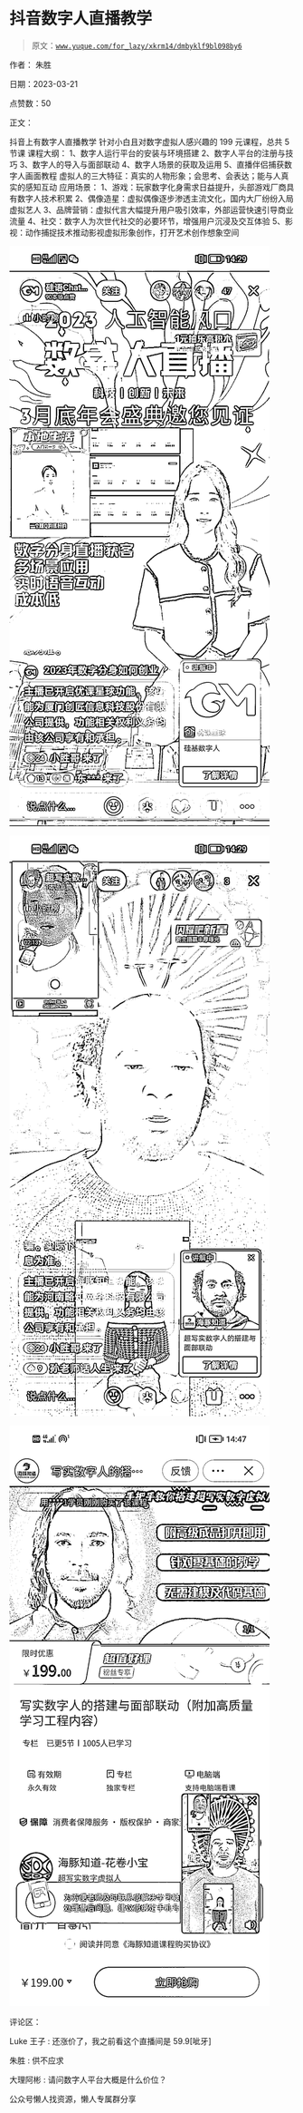 # 抖音数字人直播教学

> 原文：[`www.yuque.com/for_lazy/xkrm14/dmbyklf9bl098by6`](https://www.yuque.com/for_lazy/xkrm14/dmbyklf9bl098by6)



作者： 朱胜



日期：2023-03-21



点赞数：50



正文：



抖音上有数字人直播教学 针对小白且对数字虚拟人感兴趣的 199 元课程，总共 5 节课 课程大纲： 1、数字人运行平台的安装与环境搭建 2、数字人平台的注册与技巧 3、数字人的导入与面部联动 4、数字人场景的获取及运用 5、直播伴侣捕获数字人画面教程 虚拟人的三大特征：真实的人物形象；会思考、会表达；能与人真实的感知互动 应用场景： 1、游戏：玩家数字化身需求日益提升，头部游戏厂商具有数字人技术积累 2、偶像造星：虚拟偶像逐步渗透主流文化，国内大厂纷纷入局虚拟艺人 3、品牌营销：虚拟代言大幅提升用户吸引效率，外部运营快速引导商业流量 4、社交：数字人为次世代社交的必要环节，增强用户沉浸及交互体验 5、影视：动作捕捉技术推动影视虚拟形象创作，打开艺术创作想象空间



![](img/579221e75d594afbbd98c4712e06fd27.png)  

![](img/12c357f490741e94ddbbf497485c81a1.png)  

![](img/0cf5df74c6b432ac88b5d52d02ff4681.png)  

评论区：



Luke 王子 : 还涨价了，我之前看这个直播间是 59.9[呲牙]



朱胜 : 供不应求



大理阿彬 : 请问数字人平台大概是什么价位？



公众号懒人找资源，懒人专属群分享

</ne-p></ne-p></ne-p>